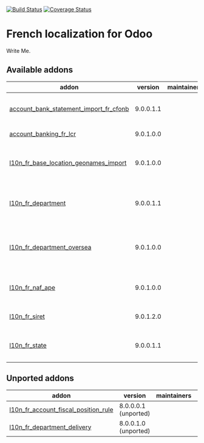 [![Build Status](https://travis-ci.org/OCA/l10n-france.svg?branch=9.0)](https://travis-ci.org/OCA/l10n-france)
[![Coverage Status](https://coveralls.io/repos/OCA/l10n-france/badge.png?branch=9.0)](https://coveralls.io/r/OCA/l10n-france?branch=9.0)


French localization for Odoo
============================

Write Me. 

[//]: # (addons)

Available addons
----------------
addon | version | maintainers | summary
--- | --- | --- | ---
[account_bank_statement_import_fr_cfonb](account_bank_statement_import_fr_cfonb/) | 9.0.0.1.1 |  | Import French CFONB files as Bank Statements in Odoo
[account_banking_fr_lcr](account_banking_fr_lcr/) | 9.0.1.0.0 |  | Create French LCR CFONB files
[l10n_fr_base_location_geonames_import](l10n_fr_base_location_geonames_import/) | 9.0.1.0.0 |  | France-specific tuning for import of better zip entries from Geonames
[l10n_fr_department](l10n_fr_department/) | 9.0.0.1.1 |  | Populate Database with French Departments (Départements)
[l10n_fr_department_oversea](l10n_fr_department_oversea/) | 9.0.1.0.0 |  | Populate Database with overseas French Departments (Départements d'outre-mer)
[l10n_fr_naf_ape](l10n_fr_naf_ape/) | 9.0.1.0.0 |  | French NAF partner categories and APE code
[l10n_fr_siret](l10n_fr_siret/) | 9.0.1.2.0 |  | French company identity numbers SIRET/SIREN/NIC
[l10n_fr_state](l10n_fr_state/) | 9.0.0.1.1 |  | Populate Database with French States (Régions)


Unported addons
---------------
addon | version | maintainers | summary
--- | --- | --- | ---
[l10n_fr_account_fiscal_position_rule](l10n_fr_account_fiscal_position_rule/) | 8.0.0.0.1 (unported) |  | l10n_fr_account_fiscal_position_rule
[l10n_fr_department_delivery](l10n_fr_department_delivery/) | 8.0.0.1.0 (unported) |  | Use French Departments in delivery costs

[//]: # (end addons)
